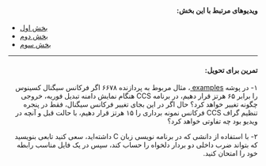 <h4 dir=rtl>
ویدیوهای مرتبط با این بخش:
</h4>

* [بخش اول](https://www.aparat.com/v/QLasj?playlist=506336)  
* [بخش دوم](https://aparat.com/v/mk34n)  
* [بخش سوم](https://www.aparat.com/v/zGwOe)  
------------------------
<h4 dir=rtl>
  تمرین برای تحویل:
  </h4>
  
  <p dir=rtl>
  ۱- 
  در پوشه 
  <a href="https://github.com/Sajed68/IUT-DSPLAB2020/tree/master/session02/examples/6678-exampl2"> examples </a>
  ، مثال مربوط به پردازنده 
 ۶۶۷۸ 
  اگر فرکانس سیگنال کسینوس را برابر 
  ۶۵ 
  هرتز قرار دهیم، در برنامه 
  CCS 
  هنگام نمایش دامنه تبدیل فوریه، خروجی چگونه تغییر خواهد کرد؟ حال اگر در این بجای تغییر فرکانس سیگنال، فقط در پنجره تنظیم گراف 
  CCS 
  فرکانس نمونه برداری را ۱۵ هرتز قرار دهیم، با حالت قبل و آنچه در ویدیو بود چه تفاوتی خواهد کرد؟
  </p>
  
  <p dir=rtl>
  ۲- 
  با استفاده از دانشی که در برنامه نویسی زبان
  C 
  داشته‌اید، سعی کنید تابعی بنویسید که بتواند ضرب داخلی دو بردار دلخواه را حساب کند، سپس در یک فایل مناسب رابطه خود را امتحان کنید.
  </p>
